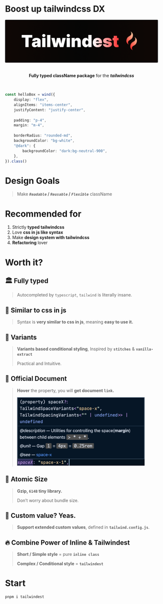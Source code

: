 # Boost up tailwindcss DX

<div align="center">

<img src="./assets/tailwindest.banner.png" width="525" alt="tailwindest banner" />

<br />
<br />

**Fully typed className package** for the _**tailwindcss**_

<br />

</div>

```ts
const helloBox = wind({
    display: "flex",
    alignItems: "items-center",
    justifyContent: "justify-center",

    padding: "p-4",
    margin: "m-4",

    borderRadius: "rounded-md",
    backgroundColor: "bg-white",
    "@dark": {
        backgroundColor: "dark:bg-neutral-900",
    },
}).class()
```

# Design Goals

> Make
> **_`Readable`_ / _`Reusable`_ / _`Flexible`_**
> className

# Recommended for

1. Strictly **typed tailwindcss**
2. Love **css in js like syntax**
3. Make **design system with tailwindcss**
4. **Refactoring** lover

# Worth it?

## 🏛️ Fully typed

> Autocompleted by `typescript`, `tailwind` is literally insane.

## 💅 Similar to css in js

> Syntax is **very similar to css in js**, meaning **easy to use it.**

## 🔮 Variants

> **Variants based conditional styling**, Inspired by **`stitches`** & **`vanilla-extract`**
>
> Practical and Intuitive.

## 🧬 Official Document

> **Hover** the property, you will **get document `link`.**
>
> <img src="./assets/docs.png" width="420" />

## 🍦 Atomic Size

> **Gzip, `614B` tiny library.**
>
> Don’t worry about bundle size.

## 🔌 Custom value? Yeas.

> **Support extended custom values**, defined in **`tailwind.config.js`**.

## 🔥 Combine Power of Inline & Tailwindest

> **Short / Simple style**
> = pure **`inline class`**
>
> **Complex / Conditional style**
> = **`tailwindest`**

# Start

```bash
pnpm i tailwindest
```
